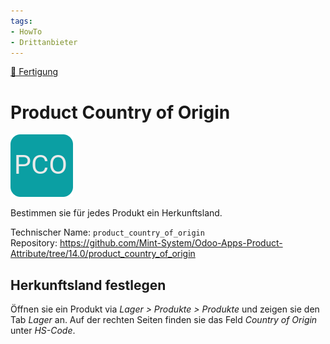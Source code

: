 ```yaml
---
tags:
- HowTo
- Drittanbieter
---
```

[🔗 Fertigung](Fertigung.md)
# Product Country of Origin
![](assets/odoo_icon_product_country_of_origin.png)

Bestimmen sie für jedes Produkt ein Herkunftsland.

Technischer Name: `product_country_of_origin`\
Repository: <https://github.com/Mint-System/Odoo-Apps-Product-Attribute/tree/14.0/product_country_of_origin>

## Herkunftsland festlegen

Öffnen sie ein Produkt via *Lager > Produkte > Produkte* und zeigen sie den Tab *Lager* an. Auf der rechten Seiten finden sie das Feld *Country of Origin* unter *HS-Code*.
